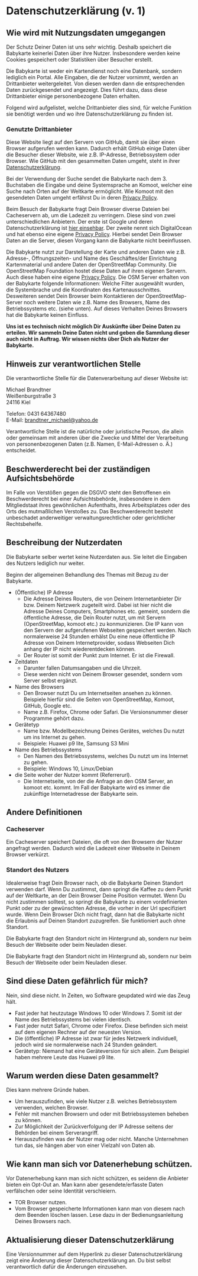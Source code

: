 # Datenschutzerklärung (v. 1)

## Wie wird mit Nutzungsdaten umgegangen
Der Schutz Deiner Daten ist uns sehr wichtig. Deshalb speichert die Babykarte keinerlei Daten über ihre Nutzer. Insbesondere werden keine Cookies gespeichert oder Statistiken über Besucher erstellt.

Die Babykarte ist weder ein Kartendienst noch eine Datenbank, sondern lediglich ein Portal. Alle Eingaben, die der Nutzer vornimmt, werden an Drittanbieter weitergeleitet. Von diesen werden dann die entsprechenden Daten zurückgesendet und angezeigt. Dies führt dazu, dass diese Drittanbieter einige personenbezogene Daten erhalten.

Folgend wird aufgelistet, welche Drittanbieter dies sind, für welche Funktion sie benötigt werden und wo ihre Datenschutzerklärung zu finden ist.

### Genutzte Drittanbieter
Diese Website liegt auf den Servern von GitHub, damit sie über einen Browser aufgerufen werden kann. Dadurch erhält GitHub einige Daten über die Besucher dieser Website, wie z.B. IP-Adresse, Betriebssystem oder Browser. Wie GitHub mit den gesammelten Daten umgeht, steht in ihrer [Datenschutzerklärung](https://help.github.com/en/articles/github-privacy-statement). 

Bei der Verwendung der Suche sendet die Babykarte nach dem 3. Buchstaben die Eingabe und deine Systemsprache an Komoot, welcher eine Suche nach Orten auf der Weltkarte ermöglicht. Wie Komoot mit den gesendeten Daten umgeht erfährst Du in deren [Privacy Policy](https://www.komoot.de/privacy).

Beim Besuch der Babykarte fragt Dein Browser diverse Dateien bei Cacheservern ab, um die Ladezeit zu verringern. Diese sind von zwei unterschiedlichen Anbietern. Der erste ist Google und deren Datenschutzerklärung ist [hier einsehbar](https://policies.google.com/privacy#infocollect). Der zweite nennt sich DigitalOcean und hat ebenso eine eigene [Privacy Policy](https://www.digitalocean.com/legal/privacy-policy/). Hierbei sendet Dein Browser Daten an die Server, diesen Vorgang kann die Babykarte nicht beeinflussen.

Die Babykarte nutzt zur Darstellung der Karte und anderen Daten wie z.B. Adresse-, Öffnungszeiten- und Name des Geschäftes/der Einrichtung Kartenmaterial und andere Daten der OpenStreetMap Community. Die OpenStreetMap Foundation hostet diese Daten auf ihren eigenen Servern. Auch diese haben eine eigene [Privacy Policy]( https://wiki.osmfoundation.org/wiki/Privacy_Policy). Die OSM Server erhalten von der Babykarte folgende Informationen: Welche Filter ausgewählt wurden, die Systembrache und die Koordinaten des Kartenausschnittes. Desweiteren sendet Dein Browser beim Kontaktieren der OpenStreetMap-Server noch weitere Daten wie z.B. Name des Browsers, Name des Betriebssystems etc. (siehe unten). Auf dieses Verhalten Deines Browsers hat die Babykarte keinen Einfluss.

**Uns ist es technisch nicht möglich Dir Auskünfte über Deine Daten zu erteilen. Wir sammeln Deine Daten nicht und geben die Sammlung dieser auch nicht in Auftrag. Wir wissen nichts über Dich als Nutzer der Babykarte.**

## Hinweis zur verantwortlichen Stelle

Die verantwortliche Stelle für die Datenverarbeitung auf dieser Website ist:

Michael Brandtner  
Weißenburgstraße 3   
24116 Kiel   

Telefon: 0431 64367480   
E-Mail: brandtner_michael@yahoo.de

Verantwortliche Stelle ist die natürliche oder juristische Person, die allein oder gemeinsam mit anderen über die Zwecke und Mittel der Verarbeitung von personenbezogenen Daten (z.B. Namen, E-Mail-Adressen o. Ä.) entscheidet.

## Beschwerderecht bei der zuständigen Aufsichtsbehörde 

Im Falle von Verstößen gegen die DSGVO steht den Betroffenen ein Beschwerderecht bei einer Aufsichtsbehörde, insbesondere in dem Mitgliedstaat ihres gewöhnlichen Aufenthalts, ihres Arbeitsplatzes oder des Orts des mutmaßlichen Verstoßes zu. Das Beschwerderecht besteht unbeschadet anderweitiger verwaltungsrechtlicher oder gerichtlicher Rechtsbehelfe.

## Beschreibung der Nutzerdaten
Die Babykarte selber wertet keine Nutzerdaten aus. Sie leitet die Eingaben des Nutzers lediglich nur weiter.

Beginn der allgemeinen Behandlung des Themas mit Bezug zu der Babykarte.

- (Öffentliche) IP Adresse
  - Die Adresse Deines Routers, die von Deinem Internetanbieter Dir bzw. Deinem Netzwerk zugeteilt wird. Dabei ist hier nicht die Adresse Deines Computers, Smartphones etc. gemeint, sondern die öffentliche Adresse, die Dein Router nutzt, um mit Servern (OpenStreetMap, komoot etc.) zu konmunizieren. Die IP kann von den Servern der aufgerufenen Webseiten gespeichert werden. Nach normalerweise 24 Stunden erhälst Du eine neue öffentliche IP Adresse von Deinem Internetprovider, sodass Webseiten Dich anhang der IP nicht wiederentdecken können.
  - Der Router ist somit der Punkt zum Internet. Er ist die Firewall.
- Zeitdaten
  - Darunter fallen Datumsangaben und die Uhrzeit.
  - Diese werden nicht von Deinem Browser gesendet, sondern vom Server selbst ergänzt.
- Name des Browsers
  - Den Browser nutzt Du um Internetseiten ansehen zu können. Beispiele hierfür sind die Seiten von OpenStreetMap, Komoot, GitHub, Google etc.
  - Name z.B. Firefox, Chrome oder Safari. Die Versionsnummer dieser Programme gehört dazu.
- Gerätetyp
  - Name bzw. Modellbezeichnung Deines Gerätes, welches Du nutzt um ins Internet zu gehen.
  - Beispiele: Huawei p9 lite, Samsung S3 Mini
- Name des Betriebssystems
  - Den Namen des Betriebssystems, welches Du nutzt um ins Internet zu gehen.
  - Beispiele: Windows 10, Linux/Debian
- die Seite woher der Nutzer kommt (Referrerurl).
  - Die Internetseite, von der die Anfrage an den OSM Server, an komoot etc. kommt. Im Fall der Babykarte wird es immer die zukünftige Internetadresse der Babykarte sein.

## Andere Definitionen

### Cacheserver
Ein Cacheserver speichert Dateien, die oft von den Browsern der Nutzer angefragt werden. Dadurch wird die Ladezeit einer Webseite in Deinem Browser verkürzt.

### Standort des Nutzers
Idealerweise fragt Dein Browser nach, ob die Babykarte Deinen Standort verwenden darf. Wenn Du zustimmst, dann springt die Kaffee zu dem Punkt auf der Weltkarte, an der Dein Browser Deine Position vermutet. Wenn Du nicht zustimmen solltest, so springt die Babykarte zu einem vordefinierten Punkt oder zu der gewünschten Adresse, die vorher in der Url specifiziert wurde. Wenn Dein Browser Dich nicht fragt, dann hat die Babykarte nicht die Erlaubnis auf Deinen Standort zuzugreifen. Sie funktioniert auch ohne Standort.

Die Babykarte fragt den Standort nicht im Hintergrund ab, sondern nur beim Besuch der Webseite oder beim Neuladen dieser.

Die Babykarte fragt den Standort nicht im Hintergrund ab, sondern nur beim Besuch der Webseite oder beim Neuladen dieser.

## Sind diese Daten gefährlich für mich?
Nein, sind diese nicht. In Zeiten, wo Software geupdated wird wie das Zeug hält.

- Fast jeder hat heutzutage Windows 10 oder Windows 7. Somit ist der Name des Betriebssystems bei vielen identisch.
- Fast jeder nutzt Safari, Chrome oder Firefox. Diese befinden sich meist auf dem eigenen Rechner auf der neuesten Version.
- Die (öffentliche) IP Adresse ist zwar für jedes Netzwerk individuell, jedoch wird sie normalerweise nach 24 Stunden geändert.
- Gerätetyp: Niemand hat eine Geräteversion für sich allein. Zum Beispiel haben mehrere Leute das Huawei p9 lite.

## Warum werden diese Daten gesammelt?
Dies kann mehrere Gründe haben.

- Um herauszufinden, wie viele Nutzer z.B. welches Betriebssystem verwenden, welchen Browser.
- Fehler mit manchen Browsern und oder mit Betriebssystemen beheben zu können.
- Zur Möglichkeit der Zurückverfolgung der IP Adresse seitens der Behörden bei einem Serverangriff.
- Herauszufinden was der Nutzer mag oder nicht. Manche Unternehmen tun das, sie hängen aber von einer Vielzahl von Daten ab.

## Wie kann man sich vor Datenerhebung schützen.
Vor Datenerhebung kann man sich nicht schützen, es seidenn die Anbieter bieten ein Opt-Out an. Man kann aber gesendete/erfasste Daten verfälschen oder seine Identität verschleiern.

- TOR Browser nutzen.
- Vom Browser gespeicherte Informationen kann man von diesem nach dem Beenden löschen lassen. Lese dazu in der Bedienungsanleitung Deines Browsers nach.

## Aktualisierung dieser Datenschutzerklärung
Eine Versionnummer auf dem Hyperlink zu dieser Datenschutzerklärung zeigt eine Änderung dieser Datenschutzerklärung an. Du bist selbst verantwortlich dafür die Änderungen einzusehen.
